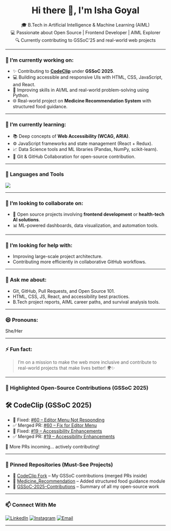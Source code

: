 
<h1 align="center">Hi there 👋, I'm Isha Goyal</h1>

<p align="center">
  🎓 B.Tech in Artificial Intelligence & Machine Learning (AIML)<br>
  💻 Passionate about Open Source | Frontend Developer | AIML Explorer<br>
  🔍 Currently contributing to GSSoC'25 and real-world web projects
</p>

---

### 🔭 I’m currently working on:
- ✨ Contributing to **[CodeClip](https://github.com/Ishuuu1213/CodeClip)** under **GSSoC 2025**.
- 💻 Building accessible and responsive UIs with HTML, CSS, JavaScript, and React.
- 🧠 Improving skills in AI/ML and real-world problem-solving using Python.
- 🌐 Real-world project on **Medicine Recommendation System** with structured food guidance.

---

### 🌱 I’m currently learning:
- 📚 Deep concepts of **Web Accessibility (WCAG, ARIA)**.
- ⚙️ JavaScript frameworks and state management (React + Redux).
- 📈 Data Science tools and ML libraries (Pandas, NumPy, scikit-learn).
- 🧰 Git & GitHub Collaboration for open-source contribution.

---

### 🧰 Languages and Tools

<p align="left">
  <img src="https://skillicons.dev/icons?i=html,css,js,react,angular,nodejs,php,mysql,wordpress,mongodb,python,c,java,cpp,git,github,vscode,figma" />
</p>

---


### 👯 I’m looking to collaborate on:
- 🤝 Open source projects involving **frontend development** or **health-tech AI solutions**.
- 📊 ML-powered dashboards, data visualization, and automation tools.

---

### 🤔 I’m looking for help with:
- Improving large-scale project architecture.
- Contributing more efficiently in collaborative GitHub workflows.

---

### 💬 Ask me about:
- Git, GitHub, Pull Requests, and Open Source 101.
- HTML, CSS, JS, React, and accessibility best practices.
- B.Tech project reports, AIML career paths, and survival analysis tools.

---


### 😄 Pronouns:
She/Her

---

### ⚡ Fun fact:
> I’m on a mission to make the web more inclusive and contribute to real-world projects that make lives better! 🌍✨

---

### 📌 Highlighted Open-Source Contributions (GSSoC 2025)

## 🛠️ CodeClip (GSSoC 2025)
- 🐛 Fixed: [#60 – Editor Menu Not Responding](https://github.com/opensource-society/CodeClip/issues/60)
- ✅ Merged PR: [#60 – Fix for Editor Menu](https://github.com/opensource-society/CodeClip/issues/60)
- 🐛 Fixed: [#19 – Accessibility Enhancements](https://github.com/opensource-society/CodeClip/issues/19)
- ✅ Merged PR: [#19 – Accessibility Enhancements](https://github.com/opensource-society/CodeClip/issues/19)
  
🚀 More PRs incoming... actively contributing!

---
### 📂 Pinned Repositories (Must-See Projects)
- 🔧 [CodeClip Fork](https://github.com/Ishuuu1213/CodeClip) – My GSSoC contributions (merged PRs inside)
- 💊 [Medicine_Recommendation](https://github.com/ShrutiparnaRoy/Medicine_Recommendation) – Added structured food guidance module
- 📘 [GSSoC-2025-Contributions](https://github.com/Ishuuu1213/GSSoC-2025-Contributions) – Summary of all my open-source work

---
### 📫 Connect With Me

[![LinkedIn](https://img.shields.io/badge/LinkedIn-blue?style=for-the-badge&logo=linkedin)](https://www.linkedin.com/in/isha-goyal-300905268/)
[![Instagram](https://img.shields.io/badge/Instagram-pink?style=for-the-badge&logo=instagram)](https://www.instagram.com/ishuuu3517)
[![Email](https://img.shields.io/badge/Email-D14836?style=for-the-badge&logo=gmail&logoColor=white)](mailto:goyalisha261@email.com)

---


